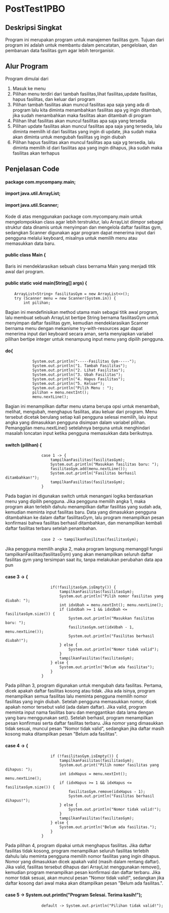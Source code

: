 # PostTest1PBO

## Deskripsi Singkat
Program ini merupakan program untuk manajemen fasilitas gym. Tujuan dari program ini adalah untuk membantu dalam pencatatan, pengelolaan, dan pembaruan data fasilitas gym agar lebih terorganisir.

## Alur Program
Program dimulai dari 
1. Masuk ke menu
2. Pilihan menu terdiri dari tambah fasilitas,lihat fasilitas,update fasilitas, hapus fasilitas, dan keluar dari program
3. Pilihan tambah fasilitas akan muncul fasilitas apa saja yang ada di program lalu kita diminta menambahkan fasilitas apa yg ingin ditambah, jika sudah menambahkan maka fasilitas akan ditambah di program
4. Pilihan lihat fasilitas akan muncul fasilitas apa saja yang tersedia
5. Pilihan update fasilitas akan muncul fasilitas apa saja yang tersedia, lalu diminta memilih id dari fasilitas yang ingin di update, jika sudah maka akan diminta untuk mengubah fasilitas yg ingin diubah
6. Pilihan hapus fasilitas akan muncul fasilitas apa saja yg tersedia, lalu diminta memilih id dari fasilitas apa yang ingin dihapus, jika sudah maka fasilitas akan terhapus


## Penjelasan Code

#### package com.mycompany.main;
#### import java.util.ArrayList;
#### import java.util.Scanner;

Kode di atas menggunakan package com.mycompany.main untuk mengelompokkan class agar lebih terstruktur, lalu ArrayList diimpor sebagai struktur data dinamis untuk menyimpan dan mengelola daftar fasilitas gym, sedangkan Scanner digunakan agar program dapat menerima input dari pengguna melalui keyboard, misalnya untuk memilih menu atau memasukkan data baru.

#### public class Main {
Baris ini mendeklarasikan sebuah class bernama Main yang menjadi titik awal dari program.

#### public static void main(String[] args) {
        ArrayList<String> fasilitasGym = new ArrayList<>();
        try (Scanner menu = new Scanner(System.in)) {
            int pilihan;
Bagian ini mendefinisikan method utama main sebagai titik awal program, lalu membuat sebuah ArrayList bertipe String bernama fasilitasGym untuk menyimpan daftar fasilitas gym, kemudian mendeklarasikan Scanner bernama menu dengan mekanisme try-with-resources agar dapat menerima input dari keyboard secara aman, serta menyiapkan variabel pilihan bertipe integer untuk menampung input menu yang dipilih pengguna.

#### do{
                System.out.println("-----Fasilitas Gym-----");
                System.out.println("1. Tambah Fasilitas");
                System.out.println("2. Lihat Fasilitas");
                System.out.println("3. Ubah Fasilitas");
                System.out.println("4. Hapus Fasilitas");
                System.out.println("5. Keluar");
                System.out.println("Pilih Menu : ");
                pilihan = menu.nextInt();
                menu.nextLine();
                
Bagian ini menampilkan daftar menu utama berupa opsi untuk menambah, melihat, mengubah, menghapus fasilitas, atau keluar dari program. Menu tersebut dicetak berulang setiap kali pengguna selesai memilih, lalu input angka yang dimasukkan pengguna disimpan dalam variabel pilihan. Pemanggilan menu.nextLine() setelahnya berguna untuk menghindari masalah loncatan input ketika pengguna memasukkan data berikutnya.

####   switch (pilihan) {
                    case 1 -> {
                        tampilkanFasilitas(fasilitasGym);
                        System.out.println("Masukkan fasilitas baru: ");
                        fasilitasGym.add(menu.nextLine());
                        System.out.println("Fasilitas berhasil ditambahkan!");
                        tampilkanFasilitas(fasilitasGym);
                    }

Pada bagian ini digunakan switch untuk menangani logika berdasarkan menu yang dipilih pengguna. Jika pengguna memilih angka 1, maka program akan terlebih dahulu menampilkan daftar fasilitas yang sudah ada, kemudian meminta input fasilitas baru. Data yang dimasukkan pengguna ditambahkan ke dalam daftar fasilitasGym, lalu program menampilkan pesan konfirmasi bahwa fasilitas berhasil ditambahkan, dan menampilkan kembali daftar fasilitas terbaru setelah penambahan.

####      
                    case 2 -> tampilkanFasilitas(fasilitasGym);

Jika pengguna memilih angka 2, maka program langsung memanggil fungsi tampilkanFasilitas(fasilitasGym) yang akan menampilkan seluruh daftar fasilitas gym yang tersimpan saat itu, tanpa melakukan perubahan data apa pun

####  case 3 -> {
                        if(!fasilitasGym.isEmpty()) {
                            tampilkanFasilitas(fasilitasGym);
                            System.out.println("Pilih nomor fasilitas yang diubah: ");
                            int idxUbah = menu.nextInt(); menu.nextLine();
                            if (idxUbah >= 1 && idxUbah <= fasilitasGym.size()) {
                                System.out.println("Masukkan fasilitas baru: ");
                                fasilitasGym.set(idxUbah - 1, menu.nextLine());
                                System.out.println("Fasilitas berhasil diubah!");
                            } else {
                                System.out.println("Nomor tidak valid");
                            }
                            tampilkanFasilitas(fasilitasGym);
                        } else {
                            System.out.println("Belum ada fasilitas");
                        }
                    }

Pada pilihan 3, program digunakan untuk mengubah data fasilitas. Pertama, dicek apakah daftar fasilitas kosong atau tidak. Jika ada isinya, program menampilkan semua fasilitas lalu meminta pengguna memilih nomor fasilitas yang ingin diubah. Setelah pengguna memasukkan nomor, dicek apakah nomor tersebut valid (ada dalam daftar). Jika valid, program meminta input nama fasilitas baru dan menggantikan data lama dengan yang baru menggunakan set(). Setelah berhasil, program menampilkan pesan konfirmasi serta daftar fasilitas terbaru. Jika nomor yang dimasukkan tidak sesuai, muncul pesan "Nomor tidak valid", sedangkan jika daftar masih kosong maka ditampilkan pesan "Belum ada fasilitas".

####  case 4 -> {
                        if (!fasilitasGym.isEmpty()) {
                            tampilkanFasilitas(fasilitasGym);
                            System.out.print("Pilih nomor fasilitas yang dihapus: ");
                            int idxHapus = menu.nextInt(); menu.nextLine();
                            if (idxHapus >= 1 && idxHapus <= fasilitasGym.size()) {
                                fasilitasGym.remove(idxHapus - 1);
                                System.out.println("Fasilitas berhasil dihapus!");
                            } else {
                                System.out.println("Nomor tidak valid!");
                            }
                            tampilkanFasilitas(fasilitasGym);
                        } else {
                            System.out.println("Belum ada fasilitas.");
                        }
                    }

Pada pilihan 4, program dipakai untuk menghapus fasilitas. Jika daftar fasilitas tidak kosong, program menampilkan seluruh fasilitas terlebih dahulu lalu meminta pengguna memilih nomor fasilitas yang ingin dihapus. Nomor yang dimasukkan dicek apakah valid (masih dalam rentang daftar). Jika valid, fasilitas tersebut dihapus dari ArrayList menggunakan remove(), kemudian program menampilkan pesan konfirmasi dan daftar terbaru. Jika nomor tidak sesuai, akan muncul pesan "Nomor tidak valid!", sedangkan jika daftar kosong dari awal maka akan ditampilkan pesan "Belum ada fasilitas.".

####     case 5 -> System.out.println("Program Selesai. Terima kasih!");
                        
                    default -> System.out.println("Pilihan tidak valid!");
